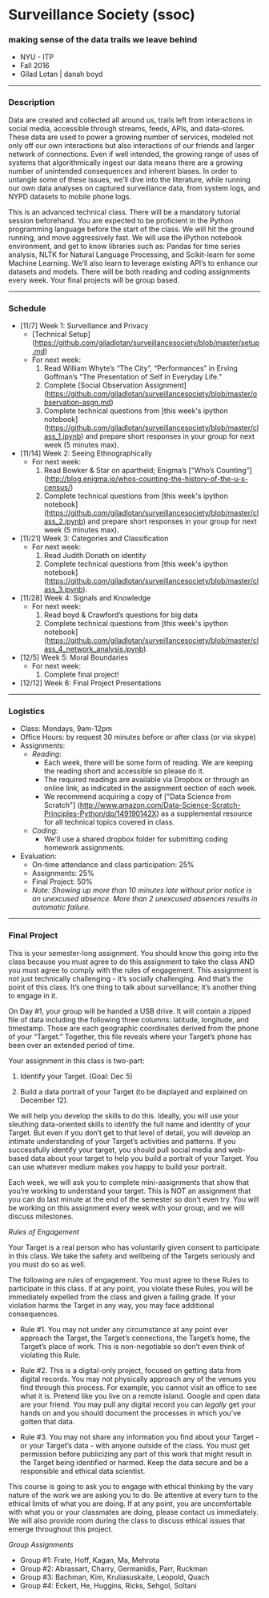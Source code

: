 # Surveillance Society (ssoc)
### making sense of the data trails we leave behind

- NYU - ITP
- Fall 2016
- Gilad Lotan | danah boyd

---
### Description
Data are created and collected all around us, trails left from interactions in social media, accessible through streams, feeds, APIs, and data-stores. These data are used to power a growing number of services, modeled not only off our own interactions but also interactions of our friends and larger network of connections. Even if well intended, the growing range of uses of systems that algorithmically ingest our data means there are a growing number of unintended consequences and inherent biases. In order to untangle some of these issues, we’ll dive into the literature, while running our own data analyses on captured surveillance data, from system logs, and NYPD datasets to mobile phone logs.

This is an advanced technical class. There will be a mandatory tutorial session beforehand. You are expected to be proficient in the Python programming language before the start of the class. We will hit the ground running, and move aggressively fast. We will use the iPython notebook environment, and get to know libraries such as: Pandas for time series analysis, NLTK for Natural Language Processing, and Scikit-learn for some Machine Learning. We’ll also learn to leverage existing API’s to enhance our datasets and models. There will be both reading and coding assignments every week. Your final projects will be group based.

---
### Schedule

- [11/7] Week 1: Surveillance and Privacy
    - [Technical Setup] (https://github.com/giladlotan/surveillancesociety/blob/master/setup.md)
    - For next week:
        1. Read William Whyte’s “The City”, “Performances” in Erving Goffman’s “The Presentation of Self in Everyday Life.”
        2. Complete [Social Observation Assignment] (https://github.com/giladlotan/surveillancesociety/blob/master/observation-asgn.md)
        3. Complete technical questions from [this week's ipython notebook] (https://github.com/giladlotan/surveillancesociety/blob/master/class_1.ipynb) and prepare short responses in your group for next week (5 minutes max).
- [11/14] Week 2: Seeing Ethnographically
    - For next week:
        1. Read Bowker & Star on apartheid; Enigma’s [“Who’s Counting”] (http://blog.enigma.io/whos-counting-the-history-of-the-u-s-census/)
        2. Complete technical questions from [this week's ipython notebook] (https://github.com/giladlotan/surveillancesociety/blob/master/class_2.ipynb) and prepare short responses in your group for next week (5 minutes max).
- [11/21] Week 3: Categories and Classification
    - For next week:
        1. Read Judith Donath on identity
        2. Complete technical questions from [this week's ipython notebook] (https://github.com/giladlotan/surveillancesociety/blob/master/class_3.ipynb).
- [11/28] Week 4: Signals and Knowledge
    - For next week:
        1. Read boyd & Crawford’s questions for big data
        2. Complete technical questions from [this week's ipython notebook] (https://github.com/giladlotan/surveillancesociety/blob/master/class_4_network_analysis.ipynb).
- [12/5] Week 5: Moral Boundaries
    - For next week:
        1. Complete final project!
- [12/12] Week 6: Final Project Presentations

---
### Logistics
- Class: Mondays, 9am-12pm
- Office Hours: by request 30 minutes before or after class (or via skype)
- Assignments:
    - _Reading_:
        - Each week, there will be some form of reading. We are keeping the reading short and accessible so please do it.
        - The required readings are available via Dropbox or through an online link, as indicated in the assignment section of each week.
        - We recommend acquiring a copy of ["Data Science from Scratch"] (http://www.amazon.com/Data-Science-Scratch-Principles-Python/dp/149190142X) as a supplemental resource for all technical topics covered in class.
    - _Coding_:
        - We'll use a shared dropbox folder for submitting coding homework assignments.
- Evaluation:
  - On-time attendance and class participation: 25%
  - Assignments: 25%
  - Final Project: 50%
  - _Note: Showing up more than 10 minutes late without prior notice is an unexcused absence. More than 2 unexcused absences results in automatic failure._

---
### Final Project

This is your semester-long assignment. You should know this going into the class because you must agree to do this assignment to take the class AND you must agree to comply with the rules of engagement. This assignment is not just technically challenging - it’s socially challenging. And that’s the point of this class.  It’s one thing to talk about surveillance; it’s another thing to engage in it.

On Day #1, your group will be handed a USB drive. It will contain a zipped file of data including the following three columns: latitude, longitude, and timestamp. Those are each geographic coordinates derived from the phone of your “Target.”  Together, this file reveals where your Target’s phone has been over an extended period of time.

Your assignment in this class is two-part:

1) Identify your Target. (Goal: Dec 5)

2) Build a data portrait of your Target (to be displayed and explained on December 12).

We will help you develop the skills to do this.  Ideally, you will use your sleuthing data-oriented skills to identify the full name and identity of your Target. But even if you don’t get to that level of detail, you will develop an intimate understanding of your Target’s activities and patterns.  If you successfully identify your target, you should pull social media and web-based data about your target to help you build a portrait of your Target. You can use whatever medium makes you happy to build your portrait.

Each week, we will ask you to complete mini-assignments that show that you’re working to understand your target. This is NOT an assignment that you can do last minute at the end of the semester so don’t even try. You will be working on this assignment every week with your group, and we will discuss milestones.

*Rules of Engagement*

Your Target is a real person who has voluntarily given consent to participate in this class. We take the safety and wellbeing of the Targets seriously and you must do so as well.

The following are rules of engagement. You must agree to these Rules to participate in this class. If at any point, you violate these Rules, you will be immediately expelled from the class and given a failing grade. If your violation harms the Target in any way, you may face additional consequences.

- Rule #1. You may not under any circumstance at any point ever approach the Target, the Target’s connections, the Target’s home, the Target’s place of work. This is non-negotiable so don’t even think of violating this Rule.

- Rule #2. This is a digital-only project, focused on getting data from digital records. You may not physically approach any of the venues you find through this process. For example, you cannot visit an office to see what it is. Pretend like you live on a remote island.  Google and open data are your friend.  You may pull any digital record you can *legally* get your hands on and you should document the processes in which you’ve gotten that data.

- Rule #3. You may not share any information you find about your Target - or your Target’s data - with anyone outside of the class. You must get permission before publicizing any part of this work that might result in the Target being identified or harmed. Keep the data secure and be a responsible and ethical data scientist.

This course is going to ask you to engage with ethical thinking by the vary nature of the work we are asking you to do. Be attentive at every turn to the ethical limits of what you are doing. If at any point, you are uncomfortable with what you or your classmates are doing, please contact us immediately.  We will also provide room during the class to discuss ethical issues that emerge throughout this project.


*Group Assignments*

- Group #1: Frate, Hoff, Kagan, Ma, Mehrota
- Group #2: Abrassart, Charry, Germanidis, Parr, Ruckman
- Group #3: Bachman, Kim, Kruliasuskaite, Leopold, Quach
- Group #4: Eckert, He, Huggins, Ricks, Sehgol, Soltani
